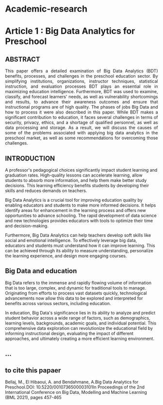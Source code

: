 # Academic-research

# Article 1 : Big Data Analytics for Preschool
## ABSTRACT
   <p align="justify"> This paper offers a detailed examination of Big Data Analytics (BDT) benefits, processes, and challenges in the preschool education sector. By simplifying institutions,  organizations, instructor techniques, statistical instruction,  and  evaluation  processes  BDT  plays  an  essential  role  in  maximizing  education  intelligence. Furthermore, BDT was used to examine,  classify,  and  forecast  learners'  needs,  as  well  as  vulnerability shortcomings and results, to advance their awareness outcomes and ensure that instructional programs are of high quality. The phases of jobs Big Data and how to process it were also described in this paper. While BDT makes a significant contribution to education, it faces several challenges in terms of security, privacy, ethics, and a shortage of qualified personnel, as well as data processing and storage. As a result, we will discuss the causes of some of the problems associated with applying big data analytics in the preschool market, as well as some recommendations for overcoming those challenges. </p>
   
## INTRODUCTION 
A professor's pedagogical choices significantly impact student learning and graduation rates. High-quality lessons can accelerate learning, allow students to absorb more information, and help them make better study decisions. This learning efficiency benefits students by developing their skills and reduces demands on teachers.

Big Data Analytics is a crucial tool for improving education quality by enabling educators and students to make more informed decisions. It helps identify areas for enhancement in the learning process and offers new opportunities to advance schooling. The rapid development of data science and new technologies provides educators with tools to optimize their time and decision-making.

Furthermore, Big Data Analytics can help teachers develop soft skills like social and emotional intelligence. To effectively leverage big data, educators and students must understand how it can improve learning. This can be achieved through its ability to measure understanding, personalize the learning experience, and design more engaging courses.

## Big Data and education
Big Data refers to the immense and rapidly flowing volume of information that is too large, complex, and dynamic for traditional tools to manage. Originating from efforts to process vast datasets quickly, technological advancements now allow this data to be explored and interpreted for benefits across various sectors, including education.

In education, Big Data's significance lies in its ability to analyze and predict student behavior across a wide range of factors, such as demographics, learning levels, backgrounds, academic goals, and individual potential. This comprehensive data exploration can revolutionize the educational field by informing instructional design, evaluating the impact of different approaches, and ultimately creating a more efficient learning environment.

## ...

## to cite this papaer
Bellaj, M., El Hibaoui, A. and Bendahmane, A.Big Data Analytics for Preschool.DOI: 10.5220/0010736500003101In Proceedings of the 2nd International Conference on Big Data, Modelling and Machine Learning (BML 2021), pages 457-465
